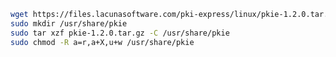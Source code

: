 ﻿```sh
wget https://files.lacunasoftware.com/pki-express/linux/pkie-1.2.0.tar.gz
sudo mkdir /usr/share/pkie
sudo tar xzf pkie-1.2.0.tar.gz -C /usr/share/pkie
sudo chmod -R a=r,a+X,u+w /usr/share/pkie
```

